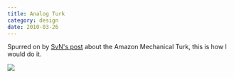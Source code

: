 ```yaml
---
title: Analog Turk
category: design
date: 2010-03-26
---
```


Spurred on by [SvN's post](http://37signals.com/svn/posts/2229-sortfolio-uses-amazons-mechanical-turk) about the Amazon Mechanical Turk, this is how I would do it.

<a href="http://v2.nylira.com/p/turk"><img src="http://v2.nylira.com/tumblr/posts/turk.jpg"></a>
